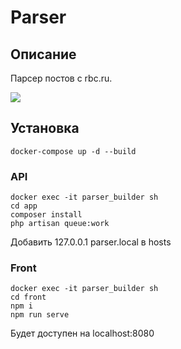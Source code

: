 # Parser

## Описание
Парсер постов с rbc.ru.

![](demo.gif)

## Установка
```
docker-compose up -d --build
```

### API
```
docker exec -it parser_builder sh
cd app
composer install
php artisan queue:work
```

Добавить 127.0.0.1 parser.local в hosts

### Front
```
docker exec -it parser_builder sh
cd front
npm i
npm run serve
```

Будет доступен на localhost:8080
